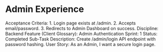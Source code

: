 # Admin Experience

Acceptance Criteria: 1. Login page exists at /admin. 2. Accepts email/password. 3. Redirects to Admin Dashboard on success.
Discipline: Backend
Feature (Client Glossary): Admin Authentication
Sprint: 1
Status: Completed
Sub-Task Description: Create /admin/login API endpoint with password hashing.
User Story: As an Admin, I want a secure login page.
